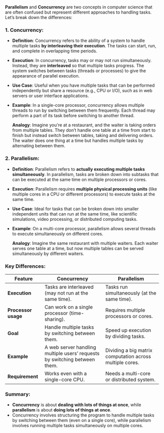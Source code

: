 **Parallelism** and **Concurrency** are two concepts in computer science that are often confused but represent different approaches to handling tasks. Let’s break down the differences:

### 1. **Concurrency**:
   - **Definition**: Concurrency refers to the ability of a system to handle multiple tasks **by interleaving their execution**. The tasks can start, run, and complete in overlapping time periods.
   - **Execution**: In concurrency, tasks may or may not run simultaneously. Instead, they are **interleaved** so that multiple tasks progress. The system switches between tasks (threads or processes) to give the appearance of parallel execution.
   - **Use Case**: Useful when you have multiple tasks that can be performed independently but share a resource (e.g., CPU or I/O), such as in web servers or user interface applications.
   - **Example**: In a single-core processor, concurrency allows multiple threads to run by switching between them frequently. Each thread may perform a part of its task before switching to another thread.

     **Analogy**: Imagine you're at a restaurant, and the waiter is taking orders from multiple tables. They don’t handle one table at a time from start to finish but instead switch between tables, taking and delivering orders. The waiter does one thing at a time but handles multiple tasks by alternating between them.

### 2. **Parallelism**:
   - **Definition**: Parallelism refers to **actually executing multiple tasks simultaneously**. In parallelism, tasks are broken down into subtasks that can be executed at the same time on multiple processors or cores.
   - **Execution**: Parallelism requires **multiple physical processing units** (like multiple cores in a CPU or different processors) to execute tasks at the same time.
   - **Use Case**: Ideal for tasks that can be broken down into smaller independent units that can run at the same time, like scientific simulations, video processing, or distributed computing tasks.
   - **Example**: On a multi-core processor, parallelism allows several threads to execute simultaneously on different cores.

     **Analogy**: Imagine the same restaurant with multiple waiters. Each waiter serves one table at a time, but now multiple tables can be served simultaneously by different waiters.

### Key Differences:
| Feature            | Concurrency                                  | Parallelism                                 |
|--------------------|----------------------------------------------|--------------------------------------------|
| **Execution**      | Tasks are interleaved (may not run at the same time). | Tasks run simultaneously (at the same time).|
| **Processor usage**| Can work on a single processor (time-sharing).| Requires multiple processors or cores.      |
| **Goal**           | Handle multiple tasks by switching between them. | Speed up execution by dividing tasks.       |
| **Example**        | A web server handling multiple users’ requests by switching between them. | Dividing a big matrix computation across multiple cores. |
| **Requirement**    | Works even with a single-core CPU.            | Needs a multi-core or distributed system.   |

### Summary:
- **Concurrency** is about **dealing with lots of things at once**, while **parallelism** is about **doing lots of things at once**.
- Concurrency involves structuring the program to handle multiple tasks by switching between them (even on a single core), while parallelism involves running multiple tasks simultaneously on multiple cores.